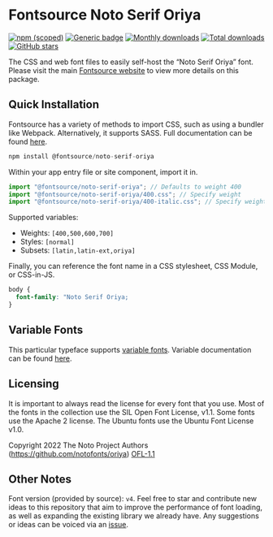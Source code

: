 # Fontsource Noto Serif Oriya

[![npm (scoped)](https://img.shields.io/npm/v/@fontsource/noto-serif-oriya?color=brightgreen)](https://www.npmjs.com/package/@fontsource/noto-serif-oriya) [![Generic badge](https://img.shields.io/badge/fontsource-passing-brightgreen)](https://github.com/fontsource/fontsource) [![Monthly downloads](https://badgen.net/npm/dm/@fontsource/noto-serif-oriya)](https://github.com/fontsource/fontsource) [![Total downloads](https://badgen.net/npm/dt/@fontsource/noto-serif-oriya)](https://github.com/fontsource/fontsource) [![GitHub stars](https://img.shields.io/github/stars/fontsource/fontsource.svg?style=social&label=Star)](https://github.com/fontsource/fontsource/stargazers)

The CSS and web font files to easily self-host the “Noto Serif Oriya” font. Please visit the main [Fontsource website](https://fontsource.org/fonts/noto-serif-oriya) to view more details on this package.

## Quick Installation

Fontsource has a variety of methods to import CSS, such as using a bundler like Webpack. Alternatively, it supports SASS. Full documentation can be found [here](https://fontsource.org/docs/introduction).

```javascript
npm install @fontsource/noto-serif-oriya
```

Within your app entry file or site component, import it in.

```javascript
import "@fontsource/noto-serif-oriya"; // Defaults to weight 400
import "@fontsource/noto-serif-oriya/400.css"; // Specify weight
import "@fontsource/noto-serif-oriya/400-italic.css"; // Specify weight and style

```

Supported variables:
- Weights: `[400,500,600,700]`
- Styles: `[normal]`
- Subsets: `[latin,latin-ext,oriya]`

Finally, you can reference the font name in a CSS stylesheet, CSS Module, or CSS-in-JS.

```css
body {
  font-family: "Noto Serif Oriya;
}
```

## Variable Fonts

This particular typeface supports [variable fonts](https://developer.mozilla.org/en-US/docs/Web/CSS/CSS_Fonts/Variable_Fonts_Guide).
Variable documentation can be found [here](https://fontsource.org/docs/variable-fonts).

## Licensing
It is important to always read the license for every font that you use.
Most of the fonts in the collection use the SIL Open Font License, v1.1. Some fonts use the Apache 2 license. The Ubuntu fonts use the Ubuntu Font License v1.0.

Copyright 2022 The Noto Project Authors (https://github.com/notofonts/oriya)
[OFL-1.1](http://scripts.sil.org/OFL)

## Other Notes
Font version (provided by source): `v4`.
Feel free to star and contribute new ideas to this repository that aim to improve the performance of font loading, as well as expanding the existing library we already have. Any suggestions or ideas can be voiced via an [issue](https://github.com/fontsource/fontsource/issues).
